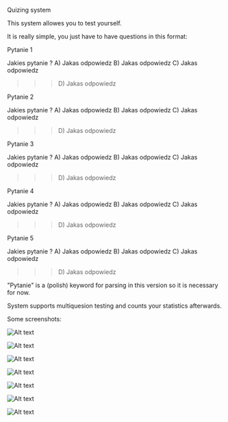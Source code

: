 Quizing system

This system allowes you to test yourself.

It is really simple, you just have to have questions in this format:

Pytanie 1

Jakies pytanie ? 
A) Jakas odpowiedz 
B) Jakas odpowiedz 
C) Jakas odpowiedz  
>>>D) Jakas odpowiedz 

Pytanie 2

Jakies pytanie ? 
A) Jakas odpowiedz 
B) Jakas odpowiedz 
C) Jakas odpowiedz  
>>>D) Jakas odpowiedz 


Pytanie 3

Jakies pytanie ? 
A) Jakas odpowiedz 
B) Jakas odpowiedz 
C) Jakas odpowiedz  
>>>D) Jakas odpowiedz 


Pytanie 4

Jakies pytanie ? 
A) Jakas odpowiedz 
B) Jakas odpowiedz 
C) Jakas odpowiedz  
>>>D) Jakas odpowiedz 


Pytanie 5

Jakies pytanie ? 
A) Jakas odpowiedz 
B) Jakas odpowiedz 
C) Jakas odpowiedz  
>>>D) Jakas odpowiedz 

"Pytanie" is a (polish) keyword for parsing in this version so it is necessary for now.

System supports multiquesion testing and counts your statistics afterwards.

Some screenshots:

![Alt text](http://s16.postimg.org/o4h3z903p/Screenshot_2014_11_11_18_42_01.png)

![Alt text](http://s10.postimg.org/i5jq5y4op/Screenshot_2014_11_11_18_42_11.png)

![Alt text](http://s16.postimg.org/y8f0mvvlx/Screenshot_2014_11_11_18_42_11.png)

![Alt text](http://s12.postimg.org/hrgozx0r1/Screenshot_2014_11_11_18_42_28.png)

![Alt text](http://s3.postimg.org/6clgirz37/Screenshot_2014_11_11_18_42_37.png)

![Alt text](http://s30.postimg.org/wcdfyo27l/Screenshot_2014_11_11_18_42_59.png)

![Alt text](http://s13.postimg.org/jgbwrdxiv/Screenshot_2014_11_11_18_43_05.png)

